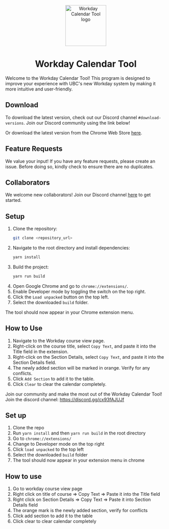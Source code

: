 <p align="center">
  <img src="/public/logo128.png" width="128px" height="128px" alt="Workday Calendar Tool logo">
</p>
<h1 align="center">Workday Calendar Tool</h1>

Welcome to the Workday Calendar Tool! This program is designed to improve your experience with UBC's new Workday system by making it more intuitive and user-friendly.

## Download
To download the latest version, check out our Discord channel `#download-versions`. Join our Discord community using the link below!

Or download the latest version from the Chrome Web Store [here](https://chromewebstore.google.com/detail/ubc-workday-side-by-side/gonljejijjjmjccdbjokcmmdfmlincmh).

## Feature Requests
We value your input! If you have any feature requests, please create an issue. Before doing so, kindly check to ensure there are no duplicates.

## Collaborators
We welcome new collaborators! Join our Discord channel [here](https://discord.gg/cx93fAJUJf) to get started.

## Setup

1. Clone the repository:
   ```bash
   git clone <repository_url>
   ```
2. Navigate to the root directory and install dependencies:
   ```bash
   yarn install
   ```
3. Build the project:
   ```bash
   yarn run build
   ```
4. Open Google Chrome and go to `chrome://extensions/`.
5. Enable Developer mode by toggling the switch on the top right.
6. Click the `Load unpacked` button on the top left.
7. Select the downloaded `build` folder.

The tool should now appear in your Chrome extension menu.

## How to Use

1. Navigate to the Workday course view page.
2. Right-click on the course title, select `Copy Text`, and paste it into the Title field in the extension.
3. Right-click on the Section Details, select `Copy Text`, and paste it into the Section Details field.
4. The newly added section will be marked in orange. Verify for any conflicts.
5. Click `Add Section` to add it to the table.
6. Click `Clear` to clear the calendar completely.

Join our community and make the most out of the Workday Calendar Tool!
Join the discord channel: https://discord.gg/cx93fAJUJf

## Set up

1. Clone the repo
2. Run `yarn install` and then `yarn run build` in the root directory
3. Go to `chrome://extensions/`
4. Change to Developer mode on the top right
5. Click `load unpacked` to the top left
6. Select the downloaded `build` folder
7. The tool should now appear in your extension menu in chrome

## How to use

1. Go to workday course view page
2. Right click on title of course => Copy Text => Paste it into the Title field
3. Right click on Section Details => Copy Text => Paste it into Section Details field
4. The orange mark is the newly added section, verify for conflicts
5. Click add section to add it to the table
6. Click clear to clear calendar completely